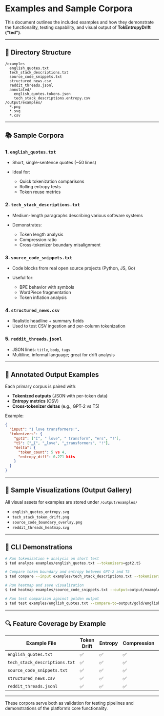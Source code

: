 # Examples and Sample Corpora

This document outlines the included examples and how they demonstrate the functionality, testing capability, and visual output of **TokEntropyDrift ("ted")**.

---

## 📁 Directory Structure

```
/examples
  english_quotes.txt
  tech_stack_descriptions.txt
  source_code_snippets.txt
  structured_news.csv
  reddit_threads.jsonl
  annotated/
    english_quotes.tokens.json
    tech_stack_descriptions.entropy.csv
/output/examples/
  *.png
  *.svg
  *.csv
```

---

## 📚 Sample Corpora

### 1. `english_quotes.txt`

* Short, single-sentence quotes (\~50 lines)
* Ideal for:

  * Quick tokenization comparisons
  * Rolling entropy tests
  * Token reuse metrics

### 2. `tech_stack_descriptions.txt`

* Medium-length paragraphs describing various software systems
* Demonstrates:

  * Token length analysis
  * Compression ratio
  * Cross-tokenizer boundary misalignment

### 3. `source_code_snippets.txt`

* Code blocks from real open source projects (Python, JS, Go)
* Useful for:

  * BPE behavior with symbols
  * WordPiece fragmentation
  * Token inflation analysis

### 4. `structured_news.csv`

* Realistic headline + summary fields
* Used to test CSV ingestion and per-column tokenization

### 5. `reddit_threads.jsonl`

* JSON lines: `title`, `body`, `tags`
* Multiline, informal language; great for drift analysis

---

## 🧪 Annotated Output Examples

Each primary corpus is paired with:

* **Tokenized outputs** (JSON with per-token data)
* **Entropy metrics** (CSV)
* **Cross-tokenizer deltas** (e.g., GPT-2 vs T5)

Example:

```json
{
  "input": "I love transformers!",
  "tokenizers": {
    "gpt2": ["I", " love", " transform", "ers", "!"],
    "t5": ["▁I", "▁love", "▁transformers", "!"],
    "delta": {
      "token_count": 5 vs 4,
      "entropy_diff": 0.271 bits
    }
  }
}
```

---

## 🎨 Sample Visualizations (Output Gallery)

All visual assets for examples are stored under `/output/examples/`

* `english_quotes_entropy.svg`
* `tech_stack_token_drift.png`
* `source_code_boundary_overlay.png`
* `reddit_threads_heatmap.svg`

---

## 🧪 CLI Demonstrations

```bash
# Run tokenization + analysis on short text
$ ted analyze examples/english_quotes.txt --tokenizers=gpt2,t5

# Compare token boundary and entropy between GPT-2 and T5
$ ted compare --input examples/tech_stack_descriptions.txt --tokenizers=gpt2,t5 --visualize

# Run heatmap and save visualization
$ ted heatmap examples/source_code_snippets.txt --output=output/examples/code_entropy.svg

# Run test comparison against golden output
$ ted test examples/english_quotes.txt --compare-to=output/gold/english_quotes.gpt2.csv
```

---

## 🔍 Feature Coverage by Example

| Example File                  | Token Drift | Entropy | Compression | Token Boundaries | CSV/JSON Parsing |
| ----------------------------- | ----------- | ------- | ----------- | ---------------- | ---------------- |
| `english_quotes.txt`          | ✅           | ✅       | ✅           | ✅                | ❌                |
| `tech_stack_descriptions.txt` | ✅           | ✅       | ✅           | ✅                | ❌                |
| `source_code_snippets.txt`    | ✅           | ✅       | ✅           | ✅                | ❌                |
| `structured_news.csv`         | ✅           | ✅       | ✅           | ✅                | ✅                |
| `reddit_threads.jsonl`        | ✅           | ✅       | ✅           | ✅                | ✅                |

---

These corpora serve both as validation for testing pipelines and demonstrations of the platform’s core functionality.
